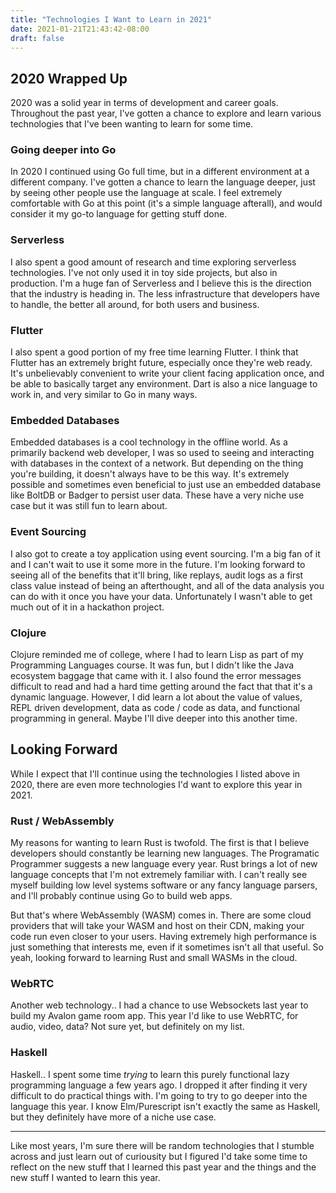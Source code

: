 ```yaml
---
title: "Technologies I Want to Learn in 2021"
date: 2021-01-21T21:43:42-08:00
draft: false
---
```

 
## 2020 Wrapped Up

2020 was a solid year in terms of development and career goals. Throughout the past year, I've gotten a chance to explore and learn various technologies that I've been wanting to learn for some time.

### Going deeper into Go

In 2020 I continued using Go full time, but in a different environment at a different company. I've gotten a chance to learn the language deeper, just by seeing other people use the language at scale. I feel extremely comfortable with Go at this point (it's a simple language afterall), and would consider it my go-to language for getting stuff done.

### Serverless

I also spent a good amount of research and time exploring serverless technologies. I've not only used it in toy side projects, but also in production. I'm a huge fan of Serverless and I believe this is the direction that the industry is heading in. The less infrastructure that developers have to handle, the better all around, for both users and business.

### Flutter

I also spent a good portion of my free time learning Flutter. I think that Flutter has an extremely bright future, especially once they're web ready. It's unbelievably convenient to write your client facing application once, and be able to basically target any environment. Dart is also a nice language to work in, and very similar to Go in many ways.

### Embedded Databases

Embedded databases is a cool technology in the offline world. As a primarily backend web developer, I was so used to seeing and interacting with databases in the context of a network. But depending on the thing you're building, it doesn't always have to be this way. It's extremely possible and sometimes even beneficial to just use an embedded database like BoltDB or Badger to persist user data. These have a very niche use case but it was still fun to learn about.

### Event Sourcing

I also got to create a toy application using event sourcing. I'm a big fan of it and I can't wait to use it some more in the future. I'm looking forward to seeing all of the benefits that it'll bring, like replays, audit logs as a first class value instead of being an afterthought, and all of the data analysis you can do with it once you have your data. Unfortunately I wasn't able to get much out of it in a hackathon project.

### Clojure

Clojure reminded me of college, where I had to learn Lisp as part of my Programming Languages course. It was fun, but I didn't like the Java ecosystem baggage that came with it. I also found the error messages difficult to read and had a hard time getting around the fact that that it's a dynamic language. However, I did learn a lot about the value of values, REPL driven development, data as code / code as data, and functional programming in general. Maybe I'll dive deeper into this another time.

## Looking Forward

While I expect that I'll continue using the technologies I listed above in 2020, there are even more technologies I'd want to explore this year in 2021.

### Rust / WebAssembly

My reasons for wanting to learn Rust is twofold. The first is that I believe developers should constantly be learning new languages. The Programatic Programmer suggests a new language every year. Rust brings a lot of new language concepts that I'm not extremely familiar with. I can't really see myself building low level systems software or any fancy language parsers, and I'll probably continue using Go to build web apps.

But that's where WebAssembly (WASM) comes in. There are some cloud providers that will take your WASM and host on their CDN, making your code run even closer to your users. Having extremely high performance is just something that interests me, even if it sometimes isn't all that useful. So yeah, looking forward to learning Rust and small WASMs in the cloud.

### WebRTC

Another web technology.. I had a chance to use Websockets last year to build my Avalon game room app. This year I'd like to use WebRTC, for audio, video, data? Not sure yet, but definitely on my list.

### Haskell

Haskell.. I spent some time *trying* to learn this purely functional lazy programming language a few years ago. I dropped it after finding it very difficult to do practical things with. I'm going to try to go deeper into the language this year. I know Elm/Purescript isn't exactly the same as Haskell, but they definitely have more of a niche use case.

---

Like most years, I'm sure there will be random technologies that I stumble across and just learn out of curiousity but I figured I'd take some time to reflect on the new stuff that I learned this past year and the things and the new stuff I wanted to learn this year.
